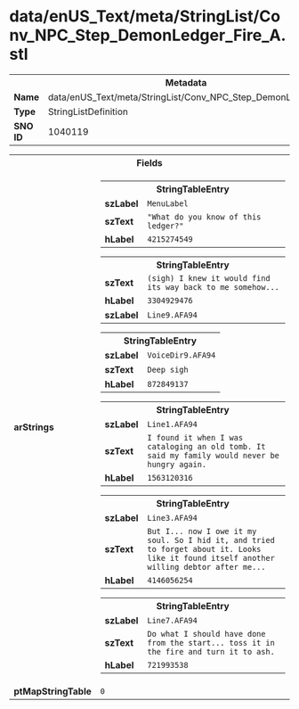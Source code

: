 <h1>data/enUS_Text/meta/StringList/Conv_NPC_Step_DemonLedger_Fire_A.stl</h1><table><tr><th colspan="100%">Metadata</th></tr><tr><td><b>Name</b></td><td>data/enUS_Text/meta/StringList/Conv_NPC_Step_DemonLedger_Fire_A.stl</td></tr><tr><td><b>Type</b></td><td>StringListDefinition</td></tr><tr><td><b>SNO ID</b></td><td>1040119</td></tr></table>

<table><tr><th colspan="100%">Fields</th></tr><tr><td><b>arStrings</b></td><td><table><tr><th colspan="100%">StringTableEntry</th></tr><tr><td><b>szLabel</b></td><td><code>MenuLabel</code></td></tr><tr><td><b>szText</b></td><td><code>"What do you know of this ledger?"</code></td></tr><tr><td><b>hLabel</b></td><td><code>4215274549</code></td></tr></table>


<table><tr><th colspan="100%">StringTableEntry</th></tr><tr><td><b>szText</b></td><td><code>(sigh) I knew it would find its way back to me somehow...</code></td></tr><tr><td><b>hLabel</b></td><td><code>3304929476</code></td></tr><tr><td><b>szLabel</b></td><td><code>Line9.AFA94</code></td></tr></table>


<table><tr><th colspan="100%">StringTableEntry</th></tr><tr><td><b>szLabel</b></td><td><code>VoiceDir9.AFA94</code></td></tr><tr><td><b>szText</b></td><td><code>Deep sigh</code></td></tr><tr><td><b>hLabel</b></td><td><code>872849137</code></td></tr></table>


<table><tr><th colspan="100%">StringTableEntry</th></tr><tr><td><b>szLabel</b></td><td><code>Line1.AFA94</code></td></tr><tr><td><b>szText</b></td><td><code>I found it when I was cataloging an old tomb. It said my family would never be hungry again.</code></td></tr><tr><td><b>hLabel</b></td><td><code>1563120316</code></td></tr></table>


<table><tr><th colspan="100%">StringTableEntry</th></tr><tr><td><b>szLabel</b></td><td><code>Line3.AFA94</code></td></tr><tr><td><b>szText</b></td><td><code>But I... now I owe it my soul. So I hid it, and tried to forget about it. Looks like it found itself another willing debtor after me...</code></td></tr><tr><td><b>hLabel</b></td><td><code>4146056254</code></td></tr></table>


<table><tr><th colspan="100%">StringTableEntry</th></tr><tr><td><b>szLabel</b></td><td><code>Line7.AFA94</code></td></tr><tr><td><b>szText</b></td><td><code>Do what I should have done from the start... toss it in the fire and turn it to ash.</code></td></tr><tr><td><b>hLabel</b></td><td><code>721993538</code></td></tr></table>


</td></tr><tr><td><b>ptMapStringTable</b></td><td><code>0</code></td></tr></table>

